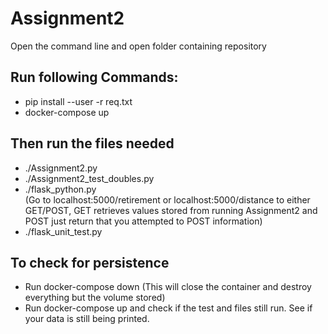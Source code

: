 # Assignment2
Open the command line and open folder containing repository <br />
## Run following Commands: <br />
* pip install --user -r req.txt <br />
* docker-compose up <br />

## Then run the files needed <br />
* ./Assignment2.py <br />
* ./Assignment2_test_doubles.py <br />
* ./flask_python.py </br>
(Go to localhost:5000/retirement or localhost:5000/distance to either GET/POST, GET retrieves values stored from running Assignment2 and POST just return that you attempted to POST information) <br />
* ./flask_unit_test.py <br />
## To check for persistence </br>
* Run docker-compose down (This will close the container and destroy everything but the volume stored)</br>
* Run docker-compose up and check if the test and files still run. See if your data is still being printed.
